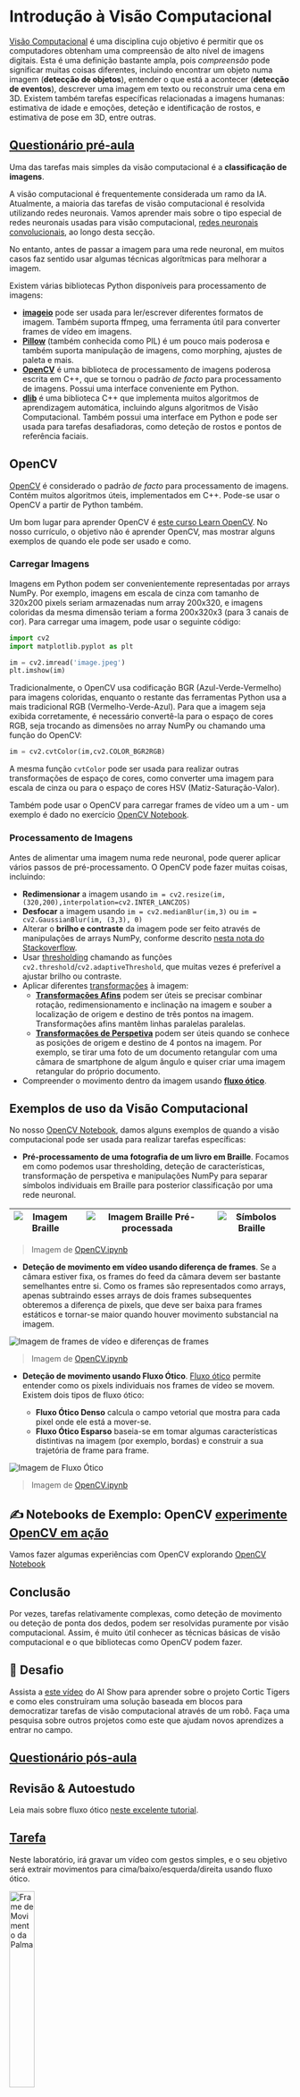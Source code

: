 <!--
CO_OP_TRANSLATOR_METADATA:
{
  "original_hash": "feeca98225cb420afc89415f24f63d92",
  "translation_date": "2025-09-23T13:40:47+00:00",
  "source_file": "lessons/4-ComputerVision/06-IntroCV/README.md",
  "language_code": "pt"
}
-->
# Introdução à Visão Computacional

[Visão Computacional](https://wikipedia.org/wiki/Computer_vision) é uma disciplina cujo objetivo é permitir que os computadores obtenham uma compreensão de alto nível de imagens digitais. Esta é uma definição bastante ampla, pois *compreensão* pode significar muitas coisas diferentes, incluindo encontrar um objeto numa imagem (**detecção de objetos**), entender o que está a acontecer (**detecção de eventos**), descrever uma imagem em texto ou reconstruir uma cena em 3D. Existem também tarefas específicas relacionadas a imagens humanas: estimativa de idade e emoções, deteção e identificação de rostos, e estimativa de pose em 3D, entre outras.

## [Questionário pré-aula](https://ff-quizzes.netlify.app/en/ai/quiz/11)

Uma das tarefas mais simples da visão computacional é a **classificação de imagens**.

A visão computacional é frequentemente considerada um ramo da IA. Atualmente, a maioria das tarefas de visão computacional é resolvida utilizando redes neuronais. Vamos aprender mais sobre o tipo especial de redes neuronais usadas para visão computacional, [redes neuronais convolucionais](../07-ConvNets/README.md), ao longo desta secção.

No entanto, antes de passar a imagem para uma rede neuronal, em muitos casos faz sentido usar algumas técnicas algorítmicas para melhorar a imagem.

Existem várias bibliotecas Python disponíveis para processamento de imagens:

* **[imageio](https://imageio.readthedocs.io/en/stable/)** pode ser usada para ler/escrever diferentes formatos de imagem. Também suporta ffmpeg, uma ferramenta útil para converter frames de vídeo em imagens.
* **[Pillow](https://pillow.readthedocs.io/en/stable/index.html)** (também conhecida como PIL) é um pouco mais poderosa e também suporta manipulação de imagens, como morphing, ajustes de paleta e mais.
* **[OpenCV](https://opencv.org/)** é uma biblioteca de processamento de imagens poderosa escrita em C++, que se tornou o padrão *de facto* para processamento de imagens. Possui uma interface conveniente em Python.
* **[dlib](http://dlib.net/)** é uma biblioteca C++ que implementa muitos algoritmos de aprendizagem automática, incluindo alguns algoritmos de Visão Computacional. Também possui uma interface em Python e pode ser usada para tarefas desafiadoras, como deteção de rostos e pontos de referência faciais.

## OpenCV

[OpenCV](https://opencv.org/) é considerado o padrão *de facto* para processamento de imagens. Contém muitos algoritmos úteis, implementados em C++. Pode-se usar o OpenCV a partir de Python também.

Um bom lugar para aprender OpenCV é [este curso Learn OpenCV](https://learnopencv.com/getting-started-with-opencv/). No nosso currículo, o objetivo não é aprender OpenCV, mas mostrar alguns exemplos de quando ele pode ser usado e como.

### Carregar Imagens

Imagens em Python podem ser convenientemente representadas por arrays NumPy. Por exemplo, imagens em escala de cinza com tamanho de 320x200 pixels seriam armazenadas num array 200x320, e imagens coloridas da mesma dimensão teriam a forma 200x320x3 (para 3 canais de cor). Para carregar uma imagem, pode usar o seguinte código:

```python
import cv2
import matplotlib.pyplot as plt

im = cv2.imread('image.jpeg')
plt.imshow(im)
```

Tradicionalmente, o OpenCV usa codificação BGR (Azul-Verde-Vermelho) para imagens coloridas, enquanto o restante das ferramentas Python usa a mais tradicional RGB (Vermelho-Verde-Azul). Para que a imagem seja exibida corretamente, é necessário convertê-la para o espaço de cores RGB, seja trocando as dimensões no array NumPy ou chamando uma função do OpenCV:

```python
im = cv2.cvtColor(im,cv2.COLOR_BGR2RGB)
```

A mesma função `cvtColor` pode ser usada para realizar outras transformações de espaço de cores, como converter uma imagem para escala de cinza ou para o espaço de cores HSV (Matiz-Saturação-Valor).

Também pode usar o OpenCV para carregar frames de vídeo um a um - um exemplo é dado no exercício [OpenCV Notebook](OpenCV.ipynb).

### Processamento de Imagens

Antes de alimentar uma imagem numa rede neuronal, pode querer aplicar vários passos de pré-processamento. O OpenCV pode fazer muitas coisas, incluindo:

* **Redimensionar** a imagem usando `im = cv2.resize(im, (320,200),interpolation=cv2.INTER_LANCZOS)`
* **Desfocar** a imagem usando `im = cv2.medianBlur(im,3)` ou `im = cv2.GaussianBlur(im, (3,3), 0)`
* Alterar o **brilho e contraste** da imagem pode ser feito através de manipulações de arrays NumPy, conforme descrito [nesta nota do Stackoverflow](https://stackoverflow.com/questions/39308030/how-do-i-increase-the-contrast-of-an-image-in-python-opencv).
* Usar [thresholding](https://docs.opencv.org/4.x/d7/d4d/tutorial_py_thresholding.html) chamando as funções `cv2.threshold`/`cv2.adaptiveThreshold`, que muitas vezes é preferível a ajustar brilho ou contraste.
* Aplicar diferentes [transformações](https://docs.opencv.org/4.5.5/da/d6e/tutorial_py_geometric_transformations.html) à imagem:
    - **[Transformações Afins](https://docs.opencv.org/4.5.5/d4/d61/tutorial_warp_affine.html)** podem ser úteis se precisar combinar rotação, redimensionamento e inclinação na imagem e souber a localização de origem e destino de três pontos na imagem. Transformações afins mantêm linhas paralelas paralelas.
    - **[Transformações de Perspetiva](https://medium.com/analytics-vidhya/opencv-perspective-transformation-9edffefb2143)** podem ser úteis quando se conhece as posições de origem e destino de 4 pontos na imagem. Por exemplo, se tirar uma foto de um documento retangular com uma câmara de smartphone de algum ângulo e quiser criar uma imagem retangular do próprio documento.
* Compreender o movimento dentro da imagem usando **[fluxo ótico](https://docs.opencv.org/4.5.5/d4/dee/tutorial_optical_flow.html)**.

## Exemplos de uso da Visão Computacional

No nosso [OpenCV Notebook](OpenCV.ipynb), damos alguns exemplos de quando a visão computacional pode ser usada para realizar tarefas específicas:

* **Pré-processamento de uma fotografia de um livro em Braille**. Focamos em como podemos usar thresholding, deteção de características, transformação de perspetiva e manipulações NumPy para separar símbolos individuais em Braille para posterior classificação por uma rede neuronal.

![Imagem Braille](../../../../../translated_images/braille.341962ff76b1bd7044409371d3de09ced5028132aef97344ea4b7468c1208126.pt.jpeg) | ![Imagem Braille Pré-processada](../../../../../translated_images/braille-result.46530fea020b03c76aac532d7d6eeef7f6fb35b55b1001cd21627907dabef3ed.pt.png) | ![Símbolos Braille](../../../../../translated_images/braille-symbols.0159185ab69d533909dc4d7d26a1971b51401c6a80eb3a5584f250ea880af88b.pt.png)
----|-----|-----

> Imagem de [OpenCV.ipynb](OpenCV.ipynb)

* **Deteção de movimento em vídeo usando diferença de frames**. Se a câmara estiver fixa, os frames do feed da câmara devem ser bastante semelhantes entre si. Como os frames são representados como arrays, apenas subtraindo esses arrays de dois frames subsequentes obteremos a diferença de pixels, que deve ser baixa para frames estáticos e tornar-se maior quando houver movimento substancial na imagem.

![Imagem de frames de vídeo e diferenças de frames](../../../../../translated_images/frame-difference.706f805491a0883c938e16447bf5eb2f7d69e812c7f743cbe7d7c7645168f81f.pt.png)

> Imagem de [OpenCV.ipynb](OpenCV.ipynb)

* **Deteção de movimento usando Fluxo Ótico**. [Fluxo ótico](https://docs.opencv.org/3.4/d4/dee/tutorial_optical_flow.html) permite entender como os pixels individuais nos frames de vídeo se movem. Existem dois tipos de fluxo ótico:

   - **Fluxo Ótico Denso** calcula o campo vetorial que mostra para cada pixel onde ele está a mover-se.
   - **Fluxo Ótico Esparso** baseia-se em tomar algumas características distintivas na imagem (por exemplo, bordas) e construir a sua trajetória de frame para frame.

![Imagem de Fluxo Ótico](../../../../../translated_images/optical.1f4a94464579a83a10784f3c07fe7228514714b96782edf50e70ccd59d2d8c4f.pt.png)

> Imagem de [OpenCV.ipynb](OpenCV.ipynb)

## ✍️ Notebooks de Exemplo: OpenCV [experimente OpenCV em ação](OpenCV.ipynb)

Vamos fazer algumas experiências com OpenCV explorando [OpenCV Notebook](OpenCV.ipynb)

## Conclusão

Por vezes, tarefas relativamente complexas, como deteção de movimento ou deteção de ponta dos dedos, podem ser resolvidas puramente por visão computacional. Assim, é muito útil conhecer as técnicas básicas de visão computacional e o que bibliotecas como OpenCV podem fazer.

## 🚀 Desafio

Assista a [este vídeo](https://docs.microsoft.com/shows/ai-show/ai-show--2021-opencv-ai-competition--grand-prize-winners--cortic-tigers--episode-32?WT.mc_id=academic-77998-cacaste) do AI Show para aprender sobre o projeto Cortic Tigers e como eles construíram uma solução baseada em blocos para democratizar tarefas de visão computacional através de um robô. Faça uma pesquisa sobre outros projetos como este que ajudam novos aprendizes a entrar no campo.

## [Questionário pós-aula](https://ff-quizzes.netlify.app/en/ai/quiz/12)

## Revisão & Autoestudo

Leia mais sobre fluxo ótico [neste excelente tutorial](https://learnopencv.com/optical-flow-in-opencv/).

## [Tarefa](lab/README.md)

Neste laboratório, irá gravar um vídeo com gestos simples, e o seu objetivo será extrair movimentos para cima/baixo/esquerda/direita usando fluxo ótico.

<img src="images/palm-movement.png" width="30%" alt="Frame de Movimento da Palma"/>

---

